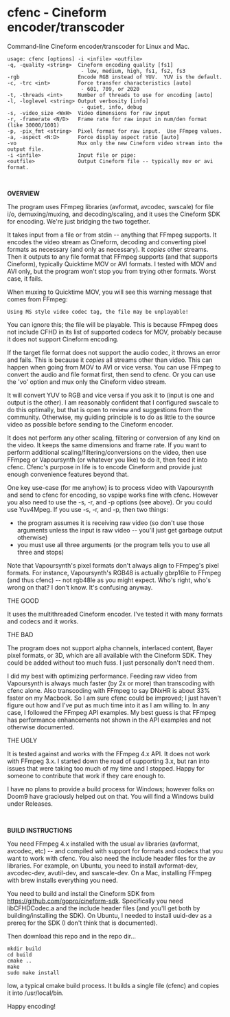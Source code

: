 #  cfenc - Cineform encoder/transcoder

Command-line Cineform encoder/transcoder for Linux and Mac.

```
usage: cfenc [options] -i <infile> <outfile>
-q, -quality <string>  Cineform encoding quality [fs1]
                        - low, medium, high, fs1, fs2, fs3
-rgb                   Encode RGB instead of YUV.  YUV is the default.
-c, -trc <int>         Force transfer characteristics [auto]
                        - 601, 709, or 2020
-t, -threads <int>     Number of threads to use for encoding [auto]
-l, -loglevel <string> Output verbosity [info]
                        - quiet, info, debug
-s, -video_size <WxH>  Video dimensions for raw input
-r, -framerate <N/D>   Frame rate for raw input in num/den format (like 30000/1001)
-p, -pix_fmt <string>  Pixel format for raw input.  Use FFmpeg values.
-a, -aspect <N:D>      Force display aspect ratio [auto]
-vo                    Mux only the new Cineform video stream into the output file.
-i <infile>            Input file or pipe:
<outfile>              Output Cineform file -- typically mov or avi format.
```

<br/>

**OVERVIEW**

The program uses FFmpeg libraries (avformat, avcodec, swscale) for file i/o, demuxing/muxing, and decoding/scaling, and it uses the Cineform SDK for encoding.  We're just bridging the two together.

It takes input from a file or from stdin -- anything that FFmpeg supports.  It encodes the video stream as Cineform, decoding and converting pixel formats as necessary (and only as necessary).  It *copies* other streams.  Then it outputs to any file format that FFmpeg supports (and that supports Cineform), typically Quicktime MOV or AVI formats.  I tested with MOV and AVI only, but the program won't stop you from trying other formats.  Worst case, it fails.

When muxing to Quicktime MOV, you will see this warning message that comes from FFmpeg:

`Using MS style video codec tag, the file may be unplayable!`

You can ignore this; the file will be playable.  This is because FFmpeg does not include CFHD in its list of supported codecs for MOV, probably because it does not support Cineform encoding.

If the target file format does not support the audio codec, it throws an error and fails.  This is because it *copies* all streams other than video.  This can happen when going from MOV to AVI or vice versa.  You can use FFmpeg to convert the audio and file format first, then send to cfenc.  Or you can use the 'vo' option and mux only the Cineform video stream.

It will convert YUV to RGB and vice versa if you ask it to (input is one and output is the other).  I am reasonably confident that I configured swscale to do this optimally, but that is open to review and suggestions from the community.  Otherwise, my guiding principle is to do as little to the source video as possible before sending to the Cineform encoder.

It does not perform any other scaling, filtering or conversion of any kind on the video.  It keeps the same dimensions and frame rate.  If you want to perform additional scaling/filtering/conversions on the video, then use FFmpeg or Vapoursynth (or whatever you like) to do it, then feed it into cfenc.  Cfenc's purpose in life is to encode Cineform and provide just enough convenience features beyond that.

One key use-case (for me anyhow) is to process video with Vapoursynth and send to cfenc for encoding, so vspipe works fine with cfenc.  However you also need to use the -s, -r, and -p options (see above).  Or you could use Yuv4Mpeg.  If you use -s, -r, and -p, then two things:
- the program assumes it is receiving raw video (so don't use those arguments unless the input is raw video -- you'll just get garbage output otherwise)
- you must use all three arguments (or the program tells you to use all three and stops)

Note that Vapoursynth's pixel formats don't always align to FFmpeg's pixel formats.  For instance, Vapoursynth's RGB48 is actually gbrp16le to FFmpeg (and thus cfenc) -- not rgb48le as you might expect.  Who's right, who's wrong on that?  I don't know.  It's confusing anyway.

THE GOOD

It uses the multithreaded Cineform encoder.  I've tested it with many formats and codecs and it works.

THE BAD

The program does not support alpha channels, interlaced content, Bayer pixel formats, or 3D, which are all available with the Cineform SDK.  They could be added without too much fuss.  I just personally don't need them.

I did my best with optimizing performance.  Feeding raw video from Vapoursynth is always much faster (by 2x or more) than transcoding with cfenc alone.  Also transcoding with FFmpeg to say DNxHR is about 33% faster on my Macbook.  So I am sure cfenc could be improved; I just haven't figure out how and I've put as much time into it as I am willing to.  In any case, I followed the FFmpeg API examples.  My best guess is that FFmpeg has performance enhancements not shown in the API examples and not otherwise documented.

THE UGLY

It is tested against and works with the FFmpeg 4.x API.  It does not work with FFmpeg 3.x.  I started down the road of supporting 3.x, but ran into issues that were taking too much of my time and I stopped.  Happy for someone to contribute that work if they care enough to.

I have no plans to provide a build process for Windows; however folks on Doom9 have graciously helped out on that.  You will find a Windows build under Releases.

<br/>

**BUILD INSTRUCTIONS**

You need FFmpeg 4.x installed with the usual av libraries (avformat, avcodec, etc) -- and compiled with support for formats and codecs that you want to work with cfenc.  You also need the include header files for the av libraries.  For example, on Ubuntu, you need to install avformat-dev, avcodec-dev, avutil-dev, and swscale-dev.  On a Mac, installing FFmpeg with brew installs everything you need.

You need to build and install the Cineform SDK from https://github.com/gopro/cineform-sdk.  Specifically you need libCFHDCodec.a and the include header files (and you'll get both by building/installing the SDK).  On Ubuntu, I needed to install uuid-dev as a prereq for the SDK (I don't think that is documented).

Then download this repo and in the repo dir...
```
mkdir build
cd build
cmake ..
make
sudo make install
```
Iow, a typical cmake build process.  It builds a single file (cfenc) and copies it into /usr/local/bin.

Happy encoding!
